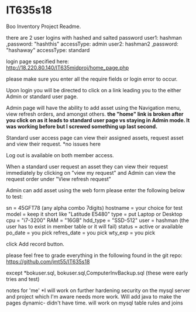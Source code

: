 # IT635s18

Boo Inventory Project Readme.

there are 2 user logins with hashed and salted password
user1: hashman  ,password: "hashthis" accessType: admin
user2: hashman2 ,password: "hashaway" accessType: standard

login page specified here: http://18.220.80.140/IT635midproj/home_page.php

please make sure you enter all the require fields or login error to occur.

Upon login you will be directed to click on a link leading you to the either Admin or standard user page.

Admin page will have the ability to add asset using the Navigation menu, view refresh orders, and amongst others. **the "home" link is broken
after you click on as it leads to standard user page vs staying in Admin mode.  It was working before but I screwed something up last second.** 

Standard user access page can view their assigned assets, request asset and view their request. *no issues here

Log out is available on both member access.

When a standard user request an asset they can view their request immediately by clicking on "view my request" and Admin can view the request order
under "View refresh request"

Admin can add asset using the web form please enter the following below to test:

sn = 45GFT78 (any alpha combo 7digits)
hostname =  your choice for test
model = keep it short like "Latitude E5480"
type = put Laptop or Desktop
cpu = "i7-3200"
RAM = "16GB"
hdd_type = "SSD-512"
user = hashman (the user has to exist in member table or it will fail)
status = active or available
po_date = you pick
refres_date = you pick
wty_exp = you pick

click Add record button.


please feel free to grade everything in the following found in the git repo: https://github.com/jmt55/IT635s18

except *bokuser.sql, bokuser.sql,ComputerInvBackup.sql (these were early tries and test)

notes for 'me'
*I will work on further hardening security on the mysql server and project which I'm aware needs more work.
Will add java to make the pages dynamic- didn't have time.
will work on mysql table rules and joins

